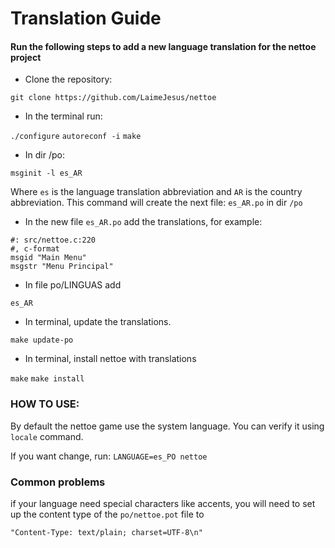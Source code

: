 # Translation Guide

#### Run the following steps to add a new language translation for the nettoe project

* Clone the repository:

`git clone https://github.com/LaimeJesus/nettoe`

* In the terminal run:

`./configure`
`autoreconf -i`
`make`
    
* In dir /po:

`msginit -l es_AR`

Where `es` is the language translation abbreviation and `AR` is the country abbreviation.
This command will create the next file: `es_AR.po` in dir `/po`

* In the new file `es_AR.po` add the translations, for example: 

``` 
#: src/nettoe.c:220
#, c-format
msgid "Main Menu"
msgstr "Menu Principal"
```

* In file po/LINGUAS add

`es_AR`

* In terminal, update the translations.

`make update-po` 

* In terminal, install nettoe with translations

`make`
`make install`

### HOW TO USE:

By default the nettoe game use the system language. You can verify it using `locale` command.

If you want change, run:
 `LANGUAGE=es_PO nettoe`
 
### Common problems

if your language need special characters like accents, you will need to set up the content type of the `po/nettoe.pot` file to

```
"Content-Type: text/plain; charset=UTF-8\n"
```